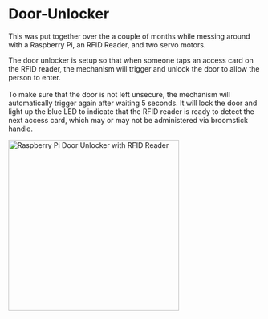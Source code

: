 # Door-Unlocker

This was put together over the a couple of months while messing around with a Raspberry Pi, an RFID Reader, and two servo motors.

The door unlocker is setup so that when someone taps an access card on the RFID reader, the mechanism will trigger and unlock the door to allow the person to enter.<br><br>
	To make sure that the door is not left unsecure, the mechanism will automatically trigger again after waiting 5 seconds. It will lock the door and light up the blue LED to indicate that the RFID reader is ready to detect the next access card, which may or may not be administered via broomstick handle.

<img src="https://github.com/StormPizza/Door-Unlocker/blob/master/images-videos/good_copt2.gif" width="340" title="Door-Unlocker-Complete-Cycle" alt="Raspberry Pi Door Unlocker with RFID Reader" >


